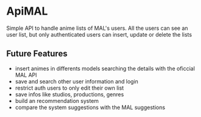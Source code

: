 # ApiMAL

Simple API to handle anime lists of MAL's users.
All the users can see an user list, but only authenticated users can insert, update or delete the lists

## Future Features
- insert animes in differents models searching the details with the oficcial MAL API
- save and search other user information and login
- restrict auth users to only edit their own list
- save infos like studios, productions, genres
- build an recommendation system
- compare the system suggestions with the MAL suggestions

